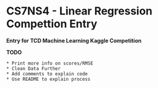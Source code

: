 CS7NS4 - Linear Regression Compettion Entry
===========================================

**Entry for TCD Machine Learning Kaggle Competition**

**TODO**
    
    * Print more info on scores/RMSE
    * Clean Data Further
    * Add comments to explain code
    * Use README to explain process
